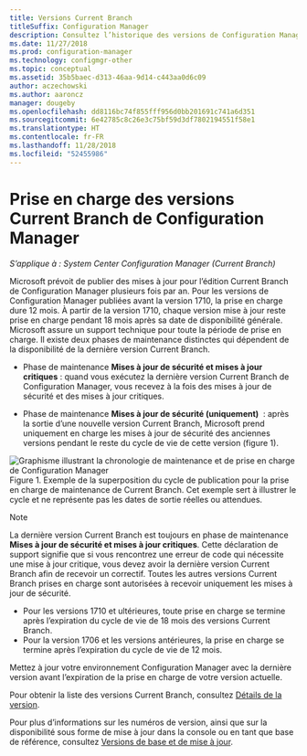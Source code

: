 ```yaml
---
title: Versions Current Branch
titleSuffix: Configuration Manager
description: Consultez l’historique des versions de Configuration Manager, puis découvrez les phases de service proposées.
ms.date: 11/27/2018
ms.prod: configuration-manager
ms.technology: configmgr-other
ms.topic: conceptual
ms.assetid: 35b5baec-d313-46aa-9d14-c443aa0d6c09
author: aczechowski
ms.author: aaroncz
manager: dougeby
ms.openlocfilehash: dd8116bc74f855fff956d0bb201691c741a6d351
ms.sourcegitcommit: 6e42785c8c26e3c75bf59d3df7802194551f58e1
ms.translationtype: HT
ms.contentlocale: fr-FR
ms.lasthandoff: 11/28/2018
ms.locfileid: "52455986"
---
```

# <a name="support-for-configuration-manager-current-branch-versions"></a>Prise en charge des versions Current Branch de Configuration Manager

*S’applique à : System Center Configuration Manager (Current Branch)*

Microsoft prévoit de publier des mises à jour pour l’édition Current Branch de Configuration Manager plusieurs fois par an. Pour les versions de Configuration Manager publiées avant la version 1710, la prise en charge dure 12 mois. À partir de la version 1710, chaque version mise à jour reste prise en charge pendant 18 mois après sa date de disponibilité générale. Microsoft assure un support technique pour toute la période de prise en charge. Il existe deux phases de maintenance distinctes qui dépendent de la disponibilité de la dernière version Current Branch.  

-   Phase de maintenance **Mises à jour de sécurité et mises à jour critiques** : quand vous exécutez la dernière version Current Branch de Configuration Manager, vous recevez à la fois des mises à jour de sécurité et des mises à jour critiques.  

-   Phase de maintenance **Mises à jour de sécurité (uniquement)**  : après la sortie d’une nouvelle version Current Branch, Microsoft prend uniquement en charge les mises à jour de sécurité des anciennes versions pendant le reste du cycle de vie de cette version (figure 1).  

 ![Graphisme illustrant la chronologie de maintenance et de prise en charge de Configuration Manager](media/CM_Servicing_support_timeline1.png)  
Figure 1. Exemple de la superposition du cycle de publication pour la prise en charge de maintenance de Current Branch. Cet exemple sert à illustrer le cycle et ne représente pas les dates de sortie réelles ou attendues.

> [!NOTE]  
>  La dernière version Current Branch est toujours en phase de maintenance **Mises à jour de sécurité et mises à jour critiques**. Cette déclaration de support signifie que si vous rencontrez une erreur de code qui nécessite une mise à jour critique, vous devez avoir la dernière version Current Branch afin de recevoir un correctif. Toutes les autres versions Current Branch prises en charge sont autorisées à recevoir uniquement les mises à jour de sécurité.
> - Pour les versions 1710 et ultérieures, toute prise en charge se termine après l’expiration du cycle de vie de 18 mois des versions Current Branch.
> - Pour la version 1706 et les versions antérieures, la prise en charge se termine après l’expiration du cycle de vie de 12 mois.
> 
> Mettez à jour votre environnement Configuration Manager avec la dernière version avant l’expiration de la prise en charge de votre version actuelle.

Pour obtenir la liste des versions Current Branch, consultez [Détails de la version](/sccm/core/servers/manage/updates#version-details).

Pour plus d’informations sur les numéros de version, ainsi que sur la disponibilité sous forme de mise à jour dans la console ou en tant que base de référence, consultez [Versions de base et de mise à jour](/sccm/core/servers/manage/updates#a-namebkmkbaselinesa-baseline-and-update-versions).
